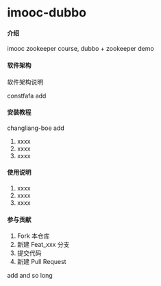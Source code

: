 # imooc-dubbo

#### 介绍
imooc zookeeper course, dubbo + zookeeper demo

#### 软件架构
软件架构说明

constfafa add


#### 安装教程

changliang-boe add

1. xxxx
2. xxxx
3. xxxx

#### 使用说明

1. xxxx
2. xxxx
3. xxxx

#### 参与贡献

1. Fork 本仓库
2. 新建 Feat_xxx 分支
3. 提交代码
4. 新建 Pull Request

add and so long